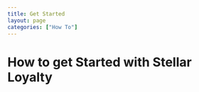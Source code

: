 ```yaml
---
title: Get Started
layout: page
categories: ["How To"]
---
```

# How to get Started with Stellar Loyalty
